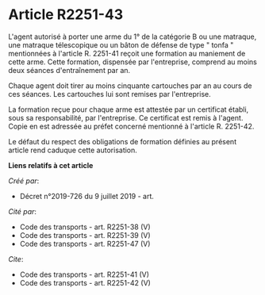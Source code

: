 # Article R2251-43

L'agent autorisé à porter une arme du 1° de la catégorie B ou une matraque, une matraque télescopique ou un bâton de défense
de type " tonfa " mentionnées à l'article R. 2251-41 reçoit une formation au maniement de cette arme. Cette formation,
dispensée par l'entreprise, comprend au moins deux séances d'entraînement par an. 

Chaque agent doit tirer au moins cinquante cartouches par an au cours de ces séances. Les cartouches lui sont remises par
l'entreprise. 

La formation reçue pour chaque arme est attestée par un certificat établi, sous sa responsabilité, par l'entreprise. Ce
certificat est remis à l'agent. Copie en est adressée au préfet concerné mentionné à l'article R. 2251-42. 

Le défaut du respect des obligations de formation définies au présent article rend caduque cette autorisation.

**Liens relatifs à cet article**

_Créé par_:

  - Décret n°2019-726 du 9 juillet 2019 - art.

_Cité par_:

  - Code des transports - art. R2251-38 (V)
  - Code des transports - art. R2251-39 (V)
  - Code des transports - art. R2251-47 (V)

_Cite_:

  - Code des transports - art. R2251-41 (V)
  - Code des transports - art. R2251-42 (V)
